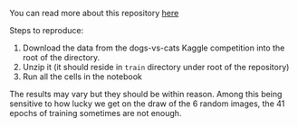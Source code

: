 You can read more about this repository [here](https://medium.com/@radekosmulski/can-we-beat-the-state-of-the-art-from-2013-with-only-0-046-of-training-examples-yes-we-can-18be24b8615f)

Steps to reproduce:
1. Download the data from the dogs-vs-cats Kaggle competition into the root of the directory.
2. Unzip it (it should reside in `train` directory under root of the repository)
3. Run all the cells in the notebook

The results may vary but they should be within reason. Among this being sensitive to how lucky we get on the draw of the 6 random images, the 41 epochs of training sometimes are not enough.

